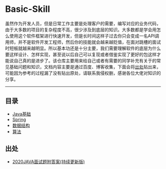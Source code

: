 # Basic-Skill
虽然作为开发人员，但是日常工作主要是处理客户的需要，编写对应的业务代码，由于大多数的项目的复杂程度不高，很少涉及到底层的知识。大多数都是学会用怎么使用这个软件框架进行快速开发，但是长时间这样子过去你只会变成一名API调用师，并不是软件开发工程师，然后你的技能就会越来越贬值，在面对跳槽的面试时短板就越来越明显。所以基本功还是十分主要，我们需要理解软件的底层为什么要这样设计、怎样实现，甚至说以后自己可以复现或者借鉴实现了更好的包这样才能说自己真的是进步了。该仓库主要用来给自己或者有需要的同学补充有关于的常见基础问题和知识，文档内容主要是通过百度、博客收集，下面会将[出处](#source)贴出来，可能因为参考的过程漏了没有贴出原处，请联系我侵权删，感谢各位大佬对知识的分享。

---

## 目录

* [Java基础](doc/java.md)
* [Spring](https://github.com/shanzhaozhen/Basic-Skill/blob/master/doc/java/spring.md)
* [数据结构](https://github.com/shanzhaozhen/Basic-Skill/blob/master/doc/java/data-structure.md)
* [算法](https://github.com/shanzhaozhen/Basic-Skill/blob/master/doc/algorithm.md)



<h2 id="source">出处</h2>

+ [2020JAVA面试题附答案(持续更新版)](https://blog.csdn.net/weixin_43495390/article/details/86533482)

